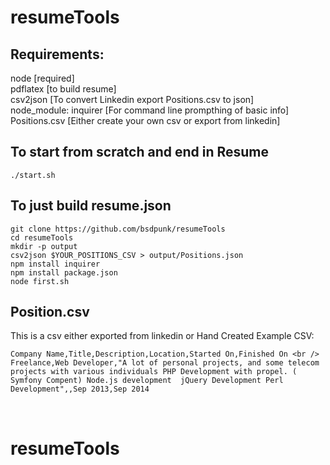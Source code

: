 # resumeTools


## Requirements:
node [required]
<br />
pdflatex [to build resume]
<br />
csv2json [To convert Linkedin export Positions.csv to json]
<br />
node_module: inquirer [For command line prompthing of basic info]
<br />
Positions.csv [Either create your own csv or export from linkedin]
<br />


## To start from scratch and end in Resume

```
./start.sh
```

## To just build resume.json
```
git clone https://github.com/bsdpunk/resumeTools
cd resumeTools
mkdir -p output
csv2json $YOUR_POSITIONS_CSV > output/Positions.json
npm install inquirer
npm install package.json
node first.sh
```

## Position.csv


This is a csv either exported from linkedin or Hand Created
Example CSV: <br />
```
Company Name,Title,Description,Location,Started On,Finished On <br />
Freelance,Web Developer,"A lot of personal projects, and some telecom projects with various individuals PHP Development with propel. ( Symfony Compent) Node.js development  jQuery Development Perl Development",,Sep 2013,Sep 2014
```
<br />


# resumeTools
